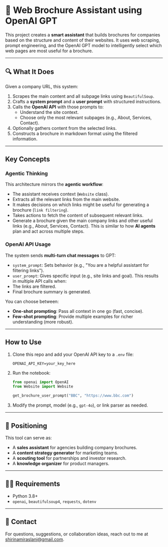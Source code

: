 # 📄 Web Brochure Assistant using OpenAI GPT

This project creates a **smart assistant** that builds brochures for companies based on the structure and content of their websites. It uses web scraping, prompt engineering, and the OpenAI GPT model to intelligently select which web pages are most useful for a brochure.

---

## 🔍 What It Does

Given a company URL, this system:

1. Scrapes the main content and all subpage links using `BeautifulSoup`.
2. Crafts a **system prompt** and a **user prompt** with structured instructions.
3. Calls the **OpenAI API** with those prompts to:
   - Understand the site context.
   - Choose only the most relevant subpages (e.g., About, Services, Contact).
4. Optionally gathers content from the selected links.
5. Constructs a brochure in markdown format using the filtered information.

---

## Key Concepts

### Agentic Thinking

This architecture mirrors the **agentic workflow**:
- The assistant receives context (`Website` class).
- Extracts all the relevant links from the main website. 
- It makes decisions on which links might be useful for generating a brochure (`link filtering`).
- Takes actions to fetch the content of subsequent relevant links.
- Generate a brochure given the main company links and other useful links (e.g., About, Services, Contact).
This is similar to how **AI agents** plan and act across multiple steps.

### OpenAI API Usage

The system sends **multi-turn chat messages** to GPT:
- `system_prompt`: Sets behavior (e.g., "You are a helpful assistant for filtering links").
- `user_prompt`: Gives specific input (e.g., site links and goal).
This results in multiple API calls when:
- The links are filtered.
- Final brochure summary is generated.

You can choose between:
- **One-shot prompting**: Pass all context in one go (fast, concise).
- **Few-shot prompting**: Provide multiple examples for richer understanding (more robust).

---

## How to Use

1. Clone this repo and add your OpenAI API key to a `.env` file:
    ```env
    OPENAI_API_KEY=your_key_here
    ```

2. Run the notebook:
    ```python
    from openai import OpenAI
    from Website import Website

    get_brochure_user_prompt("BBC", "https://www.bbc.com")
    ```

3. Modify the prompt, model (e.g., `gpt-4o`), or link parser as needed.


---

## 💼 Positioning

This tool can serve as:
- A **sales assistant** for agencies building company brochures.
- A **content strategy generator** for marketing teams.
- A **scouting tool** for partnerships and investor research.
- A **knowledge organizer** for product managers.

---

## 👨‍💻 Requirements

- Python 3.8+
- `openai`, `beautifulsoup4`, `requests`, `dotenv`

---

## 📣 Contact

For questions, suggestions, or collaboration ideas, reach out to me at shirinamiraslani@gmail.com.
